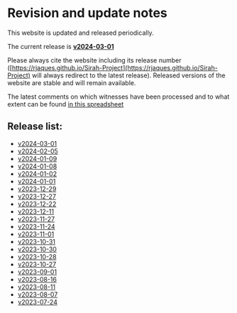 # Revision and update notes

This website is updated and released periodically. 

The current release is **[v2024-03-01](https://rjaques.github.io/Sirah-Project/v2024-03-01)**

Please always cite the website including its release number 
([https://rjaques.github.io/Sirah-Project](https://rjaques.github.io/Sirah-Project) 
will always redirect to the latest release).
Released versions of the website are stable and will remain available.

The latest comments on which witnesses have been processed and to what extent can be found 
[in this spreadsheet](https://docs.google.com/spreadsheets/d/117bKv_8te1b0pbbxRuiTlpl-t45IenJiRSENa6-0f7w/edit?usp=sharing)

## Release list:
<!-- INSERT NEWER VERSION BELOW THIS -->
* [v2024-03-01](https://rjaques.github.io/Sirah-Project/v2024-03-01)
* [v2024-02-05](https://rjaques.github.io/Sirah-Project/v2024-02-05)
* [v2024-01-09](https://rjaques.github.io/Sirah-Project/v2024-01-09)
* [v2024-01-08](https://rjaques.github.io/Sirah-Project/v2024-01-08)
* [v2024-01-02](https://rjaques.github.io/Sirah-Project/v2024-01-02)
* [v2024-01-01](https://rjaques.github.io/Sirah-Project/v2024-01-01)
* [v2023-12-29](https://rjaques.github.io/Sirah-Project/v2023-12-29)
* [v2023-12-27](https://rjaques.github.io/Sirah-Project/v2023-12-27)
* [v2023-12-22](https://rjaques.github.io/Sirah-Project/v2023-12-22)
* [v2023-12-11](https://rjaques.github.io/Sirah-Project/v2023-12-11)
* [v2023-11-27](https://rjaques.github.io/Sirah-Project/v2023-11-27)
* [v2023-11-24](https://rjaques.github.io/Sirah-Project/v2023-11-24)
* [v2023-11-01](https://rjaques.github.io/Sirah-Project/v2023-11-01)
* [v2023-10-31](https://rjaques.github.io/Sirah-Project/v2023-10-31)
* [v2023-10-30](https://rjaques.github.io/Sirah-Project/v2023-10-30)
* [v2023-10-28](https://rjaques.github.io/Sirah-Project/v2023-10-28)
* [v2023-10-27](https://rjaques.github.io/Sirah-Project/v2023-10-27)
* [v2023-09-01](https://rjaques.github.io/Sirah-Project/v2023-09-01)
* [v2023-08-16](https://rjaques.github.io/Sirah-Project/v2023-08-16)
* [v2023-08-11](https://rjaques.github.io/Sirah-Project/v2023-08-11/)
* [v2023-08-07](https://rjaques.github.io/Sirah-Project/v2023-08-07/)
* [v2023-07-24](https://rjaques.github.io/Sirah-Project/v2023-07-24/)
